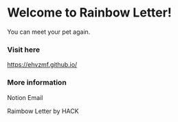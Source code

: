 # Welcome to Rainbow Letter! 

You can meet your pet again.



### Visit here 
https://ehvzmf.github.io/



### More information
Notion
Email



Raimbow Letter by HACK
